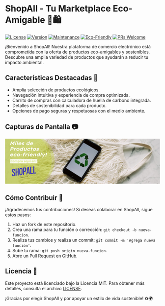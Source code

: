 # ShopAll - Tu Marketplace Eco-Amigable 🌱🛍️

[![License](https://img.shields.io/badge/License-MIT-green.svg)](LICENSE)
[![Version](https://img.shields.io/badge/Version-1.0-blue.svg)](https://github.com/tuusuario/shopall)
[![Maintenance](https://img.shields.io/badge/Maintained-Yes-success.svg)](https://github.com/tuusuario/shopall)
[![Eco-Friendly](https://img.shields.io/badge/Eco--Friendly-%E2%9C%94%EF%B8%8F-brightgreen.svg)](https://www.shopall.com)
[![PRs Welcome](https://img.shields.io/badge/PRs-Welcome-brightgreen.svg)](https://github.com/tuusuario/shopall/pulls)

¡Bienvenido a ShopAll! Nuestra plataforma de comercio electrónico está comprometida con la oferta de productos eco-amigables y sostenibles. Descubre una amplia variedad de productos que ayudarán a reducir tu impacto ambiental.

## Características Destacadas 🌟

- Amplia selección de productos ecológicos.
- Navegación intuitiva y experiencia de compra optimizada.
- Carrito de compras con calculadora de huella de carbono integrada.
- Detalles de sostenibilidad para cada producto.
- Opciones de pago seguras y respetuosas con el medio ambiente.

## Capturas de Pantalla 📷

![Banner](client/public/images/Banner-002.png)

## Cómo Contribuir 🤝

¡Agradecemos tus contribuciones! Si deseas colaborar en ShopAll, sigue estos pasos:

1. Haz un fork de este repositorio.
2. Crea una rama para tu función o corrección: `git checkout -b nueva-funcion`.
3. Realiza tus cambios y realiza un commit: `git commit -m 'Agrega nueva función'`.
4. Sube tu rama: `git push origin nueva-funcion`.
5. Abre un Pull Request en GitHub.

## Licencia 📄

Este proyecto está licenciado bajo la Licencia MIT. Para obtener más detalles, consulta el archivo [LICENSE](LICENSE).

¡Gracias por elegir ShopAll y por apoyar un estilo de vida sostenible! ♻️🌍
